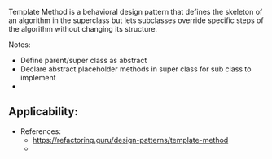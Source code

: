 Template Method is a behavioral design pattern that defines the skeleton of an algorithm in the superclass but lets subclasses override specific steps of the algorithm without changing its structure.

Notes:
- Define parent/super class as abstract
- Declare abstract placeholder methods in super class for sub class to implement 
- 

Applicability:
- 


- References:
  - https://refactoring.guru/design-patterns/template-method
  - 